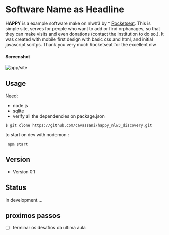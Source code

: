 Software Name as Headline
======
**HAPPY** is a example software make on nlw#3 by * [Rocketseat](https://github.com/Rocketseat "xD"). This is simple site, serves for people who want to add or find orphanages, so that they can make visits and even donations (contact the institution to do so.). It was created with mobile first design with basic css and html, and initial javascript scritps. Thank you very much Rocketseat for the excellent nlw

#### Screenshot
![ app/site ](https://ibb.co/6Hq7hnY "imagem do app/site em ambiente de desenvolvimento")

## Usage
Need:
* node.js
* sqlite
* verify all the dependencies on package.json
```
$ git clone https://github.com/cavassani/happy_nlw3_discovery.git
```
to start on dev with nodemon :
```
 npm start
 ```

## Version 
* Version 0.1
## Status
In development....

## proximos passos
- [ ] terminar os desafios da ultima aula

